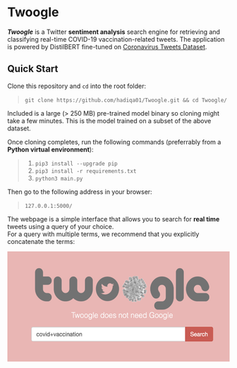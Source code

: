 # Twoogle
***Twoogle*** is a Twitter **sentiment analysis** search engine for retrieving and classifying real-time COVID-19 vaccination-related tweets. The application is powered by DistilBERT fine-tuned on [Coronavirus Tweets Dataset](https://ieee-dataport.org/open-access/coronavirus-covid-19-tweets-dataset#files).

## Quick Start

Clone this repository and `cd` into the root folder:
> `git clone https://github.com/hadiqa01/Twoogle.git && cd Twoogle/`

Included is a large (> 250 MB) pre-trained model binary so cloning might take a few minutes. This is the model trained on a subset of the above dataset.

Once cloning completes, run the following commands (preferrably from a **Python virtual environment**):

> 1. `pip3 install --upgrade pip`
> 2. `pip3 install -r requirements.txt`
> 3. `python3 main.py`

Then go to the following address in your browser:
> `127.0.0.1:5000/`

The webpage is a simple interface that allows you to search for **real time** tweets using a query of your choice. <br>
For a query with multiple terms, we recommend that you explicitly concatenate the terms: <br>

<!-- ![Query Example](images/query_ex.png "Query Example") -->
<img src="images/query_ex.png" height="250" title="Query Example"/>

